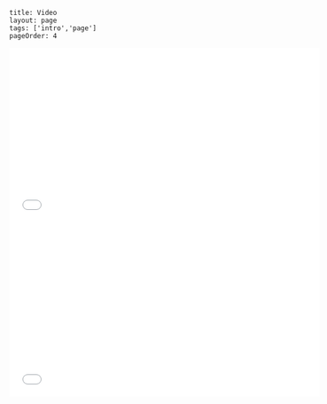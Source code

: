 ```
title: Video
layout: page
tags: ['intro','page']
pageOrder: 4
```
<div class="row" class="text-center">
	<div class = "span12"> 
		<iframe width="560" height="315" src="//www.youtube.com/embed/D-FtxIote8M" frameborder="0" allowfullscreen></iframe>
	</div>
	<div class = "span12"> 
		<iframe width="560" height="315" src="//www.youtube.com/embed/hc4M_1qQScs" frameborder="0" allowfullscreen></iframe>
	</div>
</div>
 <br/> 